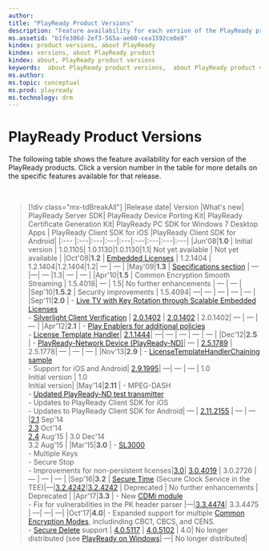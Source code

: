 ```yaml
---
author:
title: "PlayReady Product Versions"
description: "Feature availability for each version of the PlayReady products."
ms.assetid: "b1fe306d-2ef3-565a-ae60-cea1592ce0e8"
kindex: product versions, about PlayReady
kindex: versions, about PlayReady product
kindex: about, PlayReady product versions
keywords:  about PlayReady product versions,  about PlayReady product versions,  PlayReady product versions about
ms.author:
ms.topic: conceptual
ms.prod: playready
ms.technology: drm
---
```



# PlayReady Product Versions

The following table shows the feature availability for each version of the PlayReady products. Click a version number in the table for more details on the specific features available for that release.

&nbsp;
>[!div class="mx-tdBreakAll"]
>|Release date| Version |What's new| PlayReady Server SDK| PlayReady Device Porting Kit| PlayReady Certificate Generation Kit| PlayReady PC SDK for Windows 7 Desktop Apps | PlayReady Client SDK for iOS |PlayReady Client SDK for Android|
>|:--- |:---|:---|:---|:---|:---|:---|:---|:---|
>|Jun'08|**1.0** | Initial version | 1.0.1105| 1.0.1130|1.0.1130|1.1| Not yet available | Not yet available |
>|Oct'08|**1.2** | [Embedded Licenses](embeddedlicenses.md) | 1.2.1404 | 1.2.1404|1.2.1404|1.2| &mdash; | &mdash; |
>|May'09|**1.3** | [Specifications section](specifications1.md) | &mdash; |&mdash;| &mdash; |1.3| &mdash; | &mdash; |
>|Apr'10|**1.5** | Common Encryption Smooth Streaming | 1.5.4018| &mdash; | 1.5| No further enhancements | &mdash; | &mdash; |
>|Sep'10|**1.5.2** | Security improvements | 1.5.4094| &mdash;| &mdash; | &mdash; | &mdash; | &mdash; |
>|Sep'11|**2.0** | - [Live TV with Key Rotation through Scalable Embedded Licenses](scenariolivetv.md)<br/>- [Silverlight Client Verification](handlingsilverlightclients.md) | [2.0.1402](whatsnewinplayreadyserversdkv20.md) | [ 2.0.1402](whatsnewinplayreadydeviceportingkit20.md) | 2.0.1402| &mdash; | &mdash; | &mdash; |
>|Apr'12|**2.1** | - [Play Enablers for additional policies](oempolicyenforcement.md)<br/>- [License Template Handler](licensetemplatehandler.md)| [2.1.1444](whatsnewinplayreadyserversdkv21.md)| &mdash;| &mdash; | &mdash; | &mdash; | &mdash; |
>|Dec'12|**2.5** | - [PlayReady-Network Device (PlayReady-ND)](prndoverviewofplayreadyfornetworkdevicesios.md)| &mdash; | [ 2.5.1789](whatsnewinplayreadydeviceportingkit25.md) | 2.5.1778| &mdash; | &mdash; | &mdash; |
>|Nov'13|**2.9** | - [LicenseTemplateHandlerChaining sample](licensesamples1.md)<br/>- Support for iOS and Android| [2.9.1995](whatsnewinplayreadyserversdkv29.md)| &mdash;| &mdash; | &mdash; | 1.0<br/>Initial version | 1.0<br/>Initial version|
>|May'14|**2.11** | - MPEG-DASH<br/>- [Updated PlayReady-ND test transmitter](prndtesttransmitterios.md)<br/>- Updates to PlayReady Client SDK for iOS<br/>- Updates to PlayReady Client SDK for Android| &mdash; | [ 2.11.2155](whatsnewinplayreadydeviceportingkit211.md) | &mdash; | &mdash; |[2.1](whatsnewios21.md) Sep'14 <br/>[2.3](whatsnewios23.md) Oct'14 <br/>[2.4](whatsnewios24.md) Aug'15 |  3.0 Dec'14<br/>3.2 Aug'15 |
>|Mar'15|**3.0** | - [SL3000](usinghardwarebasedteecontentprotection.md)<br/>- Multiple Keys<br/>- Secure Stop<br/>- Improvements for non-persistent licenses|[3.0](whatsnewinplayreadyserversdkv30.md)| [ 3.0.4019](whatsnewinplayreadydeviceportingkit30.md) | 3.0.2726 | &mdash; | &mdash; | &mdash;  |
>|Sep'16|**3.2** | [Secure Time](trustedclocks.md) (Secure Clock Service in the TEE)|&mdash;|[3.2.4242](whats-new-in-playready-device-porting-kit-3-2.md)|[3.2.4242](aboutthecertificategenerationrequestkit.md) | Deprecated | No further enhancements | Deprecated |
>|Apr'17|**3.3** | - New [CDMi module](creatingadeviceappusingthecdmiinterface.md)<br/>- Fix for vulnerabilities in the PK header parser |&mdash;|[3.3.4474](whatsnewinplayreadydeviceportingkit33.md)| 3.3.4475 | &mdash;| &mdash;| &mdash;|
>|Oct'17|**4.0**| - Expanded support for multiple [Common Encryption Modes](playreadycontentencryptionmodes.md), includinding CBC1, CBCS, and CENS.<br/>- [Secure Delete](playreadysecuredelete.md) support | [4.0.5117](whatsnewinplayreadyserversdkv40.md) | [4.0.5102](whatsnewinplayreadydeviceportingkit40.md) | 4.0| No longer distributed (see [PlayReady on Windows](workingwithplayredy.md#prwindows)| &mdash;| No longer distributed|



&nbsp;




